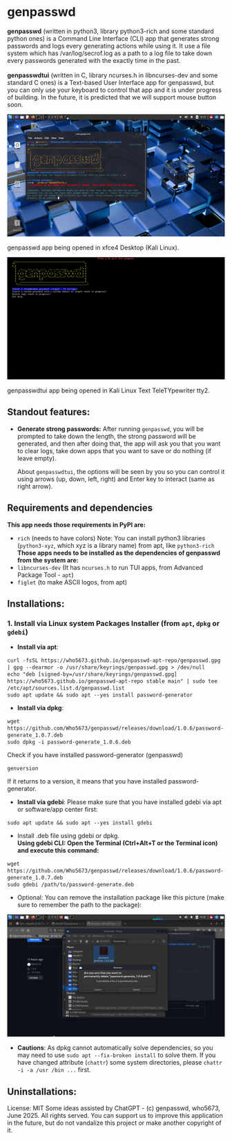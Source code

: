 # genpasswd

**genpasswd** (written in python3, library python3-rich and some standard python ones) is a Command Line Interface (CLI) app that generates strong passwords and logs every generating actions while using it. It use a file system which has /var/log/secrof.log as a path to a log file to take down every passwords generated with the exactly time in the past.<br><br>
**genpasswdtui** (written in C, library ncurses.h in libncurses-dev and some standard C ones) is a Text-based User Interface app for genpasswd, but you can only use your keyboard to control that app and it is under progress of building. In the future, it is predicted that we will support mouse button soon.

![Screenshot](./pictures/genpasswd_desktop.png)

genpasswd app being opened in xfce4 Desktop (Kali Linux).

![Screenshot](./pictures/genpasswdtui_desktop.png)

genpasswdtui app being opened in Kali Linux Text TeleTYpewriter tty2.

## Standout features:
- **Generate strong passwords:** 
After running `genpasswd`, you will be prompted to take down the length, the strong password will be generated, and then after doing that, the app will ask you that you want to clear logs, take down apps that you want to save or do nothing (if leave empty).

    About `genpasswdtui`, the options will be seen by you so you can control it using arrows (up, down, left, right) and Enter key to interact (same as right arrow).

## Requirements and dependencies
**This app needs those requirements in PyPI are:**
- `rich` (needs to have colors)
Note: You can install python3 libraries (`python3-xyz`, which xyz is a library name) from apt, like `python3-rich`
**Those apps needs to be installed as the dependencies of genpasswd from the system are:**
- `libncurses-dev` (It has `ncurses.h` to run TUI apps, from Advanced Package Tool - `apt`)
- `figlet` (to make ASCII logos, from apt)

## Installations:
### 1. Install via Linux system Packages Installer (from `apt`, `dpkg` or `gdebi`)
- **Install via apt**:
```
curl -fsSL https://who5673.github.io/genpasswd-apt-repo/genpasswd.gpg | gpg --dearmor -o /usr/share/keyrings/genpasswd.gpg > /dev/null
echo "deb [signed-by=/usr/share/keyrings/genpasswd.gpg] https://who5673.github.io/genpasswd-apt-repo stable main" | sudo tee /etc/apt/sources.list.d/genpasswd.list
sudo apt update && sudo apt --yes install password-generator
```
- **Install via dpkg**:
```
wget https://github.com/Who5673/genpasswd/releases/download/1.0.6/password-generate_1.0.7.deb
sudo dpkg -i password-generate_1.0.6.deb
```
Check if you have installed password-generator (genpasswd)
```
genversion
```
If it returns to a version, it means that you have installed password-generator.
<br>
- **Install via gdebi**:
Please make sure that you have installed gdebi via apt or software/app center first:
```
sudo apt update && sudo apt --yes install gdebi
```

- Install .deb file using gdebi or dpkg.  
    **Using gdebi CLI: Open the Terminal (Ctrl+Alt+T or the Terminal icon) and execute this command:**
```
wget https://github.com/Who5673/genpasswd/releases/download/1.0.6/password-generate_1.0.7.deb
sudo gdebi /path/to/password-generate.deb
```
- Optional: You can remove the installation package like this picture (make sure to remember the path to the package):

![Screenshot](./pictures/delete-method.png)
- **Cautions**:
        As dpkg cannot automatically solve dependencies, so you may need to use `sudo apt --fix-broken install` to solve them.
        If you have changed attribute (`chattr`) some system directories, please `chattr -i -a /usr /bin ...` first.

## Uninstallations:


License: MIT
Some ideas assisted by ChatGPT - (c) genpasswd, who5673, June 2025. All rights served.
You can support us to improve this application in the future, but do not vandalize this project or make another copyright of it.
